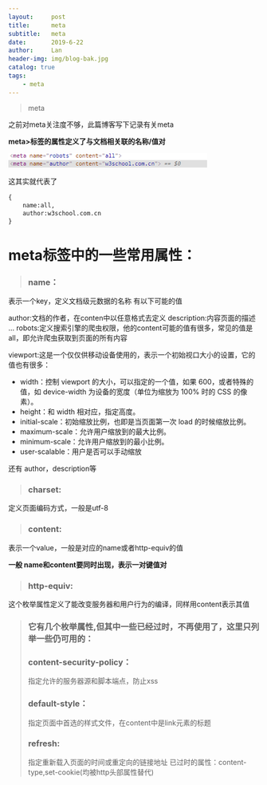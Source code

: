 ```yaml
---
layout:     post
title:      meta
subtitle:   meta
date:       2019-6-22
author:     Lan
header-img: img/blog-bak.jpg
catalog: true
tags:
    - meta
---
```


>meta

之前对meta关注度不够，此篇博客写下记录有关meta

**meta>标签的属性定义了与文档相关联的名称/值对**

![META](../imgsInMD/19.6.22.metaMD.png) 

这其实就代表了
~~~
{
    name:all,
    author:w3school.com.cn
}
~~~
 
# meta标签中的一些常用属性：

>###  name：
表示一个key，定义文档级元数据的名称
有以下可能的值

author:文档的作者，在conten中以任意格式去定义
description:内容页面的描述
...
robots:定义搜索引擎的爬虫权限，他的content可能的值有很多，常见的值是all，即允许爬虫获取到页面的所有内容

viewport:这是一个仅仅供移动设备使用的，表示一个初始视口大小的设置，它的值也有很多：

- width：控制 viewport 的大小，可以指定的一个值，如果 600，或者特殊的值，如 device-width 为设备的宽度（单位为缩放为 100% 时的 CSS 的像素）。
- height：和 width 相对应，指定高度。
- initial-scale：初始缩放比例，也即是当页面第一次 load 的时候缩放比例。
- maximum-scale：允许用户缩放到的最大比例。
- minimum-scale：允许用户缩放到的最小比例。
- user-scalable：用户是否可以手动缩放

还有
author，description等
>### charset:
定义页面编码方式，一般是utf-8

>### content:
表示一个value，一般是对应的name或者http-equiv的值

**一般 name和content要同时出现，表示一对键值对**

>### http-equiv:
这个枚举属性定义了能改变服务器和用户行为的编译，同样用content表示其值

>### 它有几个枚举属性,但其中一些已经过时，不再使用了，这里只列举一些仍可用的：
>### content-security-policy：
>指定允许的服务器源和脚本端点，防止xss
>### default-style：
>指定页面中首选的样式文件，在content中是link元素的标题
>### refresh:
>指定重新载入页面的时间或重定向的链接地址
>已过时的属性：content-type,set-cookie(均被http头部属性替代)



